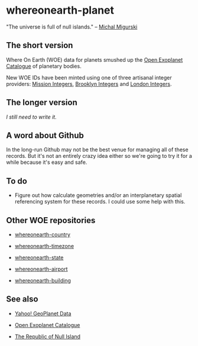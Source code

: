 whereonearth-planet
==

"The universe is full of null islands." – [Michal Migurski](http://mike.teczno.com/)

The short version
--

Where On Earth (WOE) data for planets smushed up the [Open Exoplanet Catalogue](http://exoplanet.hanno-rein.de/) of
planetary bodies.

New WOE IDs have been minted using one of three artisanal integer providers:
[Mission Integers](http://www.missionintegers.com/), [Brooklyn
Integers](http://www.brooklynintegers.com/) and [London
Integers](http://www.londonintegers.com/).

The longer version
--

_I still need to write it._

A word about Github
--

In the long-run Github may not be the best venue for managing all of these
records. But it's not an entirely crazy idea either so we're going to try it for
a while because it's easy and safe.

To do
--

* Figure out how calculate geometries and/or an interplanetary spatial
  referencing system for these records. I could use some help with this.

Other WOE repositories
--

* [whereonearth-country](https://github.com/straup/whereonearth-country)

* [whereonearth-timezone](https://github.com/straup/whereonearth-timezone)

* [whereonearth-state](https://github.com/straup/whereonearth-state)

* [whereonearth-airport](https://github.com/straup/whereonearth-airport)

* [whereonearth-building](https://github.com/straup/whereonearth-building)

See also
--

* [Yahoo! GeoPlanet Data](http://developer.yahoo.com/geo/geoplanet/data/)

* [Open Exoplanet Catalogue](https://github.com/hannorein/open_exoplanet_catalogue/)

* [The Republic of Null Island](http://nullisland.com/)
